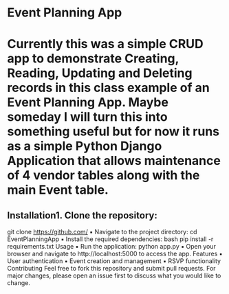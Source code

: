 # Event Planning App
# Currently this was a simple CRUD app to demonstrate Creating, Reading, Updating and Deleting records in this class example of an Event Planning App. Maybe someday I will turn this into something useful but for now it runs as a simple Python Django Application that allows maintenance of 4 vendor tables along with the main Event table.

## Installation1. Clone the repository:

git clone https://github.com/
            ▪ Navigate to the project directory:
              cd EventPlanningApp
            ▪ Install the required dependencies:
              bash
              pip install -r requirements.txt
          Usage
            ▪ Run the application:
              python app.py
            ▪ Open your browser and navigate to http://localhost:5000 to access the app.
          Features
            ▪ User authentication
            ▪ Event creation and management
            ▪ RSVP functionality
          Contributing
          Feel free to fork this repository and submit pull requests. For major changes, please open an issue first to discuss what you would like to change.
